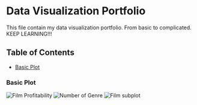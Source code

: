 # Data Visualization Portfolio

This file contain my data visualization portfolio.
From basic to complicated.
KEEP LEARNING!!!


## Table of Contents
- [Basic Plot](#basic_plot)


### Basic Plot
![Film Profitability](https://github.com/balloon0315/Data-visualization-Portfolio/blob/master/basic%20plot/Film%20Profitability%20bar%20chart.png?raw=true)
![Number of Genre](https://github.com/balloon0315/Data-visualization-Portfolio/blob/master/basic%20plot/Genre%20histogram.png?raw=true)
![Film subplot](https://github.com/balloon0315/Data-visualization-Portfolio/blob/master/basic%20plot/score%20and%20gross%20subplot.png?raw=true)
![]()
![]()
![]()
![]()


